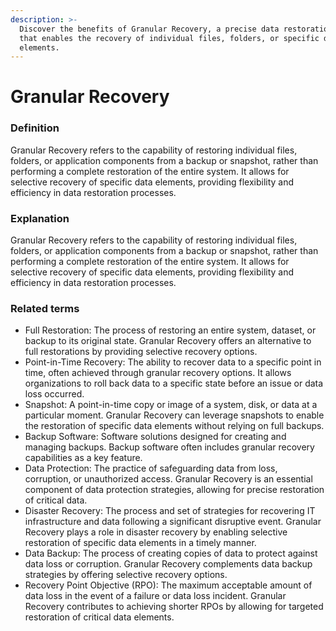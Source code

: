 ```yaml
---
description: >-
  Discover the benefits of Granular Recovery, a precise data restoration method
  that enables the recovery of individual files, folders, or specific data
  elements.
---
```


# Granular Recovery

### Definition

Granular Recovery refers to the capability of restoring individual files, folders, or application components from a backup or snapshot, rather than performing a complete restoration of the entire system. It allows for selective recovery of specific data elements, providing flexibility and efficiency in data restoration processes.

### Explanation

Granular Recovery refers to the capability of restoring individual files, folders, or application components from a backup or snapshot, rather than performing a complete restoration of the entire system. It allows for selective recovery of specific data elements, providing flexibility and efficiency in data restoration processes.

### Related terms

* Full Restoration: The process of restoring an entire system, dataset, or backup to its original state. Granular Recovery offers an alternative to full restorations by providing selective recovery options.
* Point-in-Time Recovery: The ability to recover data to a specific point in time, often achieved through granular recovery options. It allows organizations to roll back data to a specific state before an issue or data loss occurred.
* Snapshot: A point-in-time copy or image of a system, disk, or data at a particular moment. Granular Recovery can leverage snapshots to enable the restoration of specific data elements without relying on full backups.
* Backup Software: Software solutions designed for creating and managing backups. Backup software often includes granular recovery capabilities as a key feature.
* Data Protection: The practice of safeguarding data from loss, corruption, or unauthorized access. Granular Recovery is an essential component of data protection strategies, allowing for precise restoration of critical data.
* Disaster Recovery: The process and set of strategies for recovering IT infrastructure and data following a significant disruptive event. Granular Recovery plays a role in disaster recovery by enabling selective restoration of specific data elements in a timely manner.
* Data Backup: The process of creating copies of data to protect against data loss or corruption. Granular Recovery complements data backup strategies by offering selective recovery options.
* Recovery Point Objective (RPO): The maximum acceptable amount of data loss in the event of a failure or data loss incident. Granular Recovery contributes to achieving shorter RPOs by allowing for targeted restoration of critical data elements.
